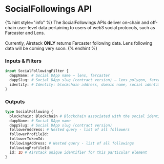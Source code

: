 # SocialFollowings API

{% hint style="info" %}
The SocialFollowings APIs deliver on-chain and off-chain user-level data pertaining to users of web3 social protocols, such as Farcaster and Lens.\
\
Currently, Airstack **ONLY** returns Farcaster following data. Lens following data will be coming very soon.
{% endhint %}

### Inputs & Filters

```graphql
input SocialFollowingFilter {
  dappName: # Social DApp name – lens, farcaster
  dappSlug: # Social DApp slug (contract version) – lens_polygon, farcaster_optimism, farcaster_goerli
  identity: # Identity: blockchain address, domain name, social identity
}
```

### Outputs

```graphql
type SocialFollowing {
  blockchain: Blockchain # Blockchain associated with the social identity
  dappName: # Social DApp name
  dappSlug: # Social DApp slug (contract version)
  followerAddress: # Nested query - list of all followers
  followerProfileId:
  followerTokenId:
  followingAddress: # Nested query - list of all followings
  followingProfileId: 
  id: ID # Airstack unique identifier for this particular element
}
```
